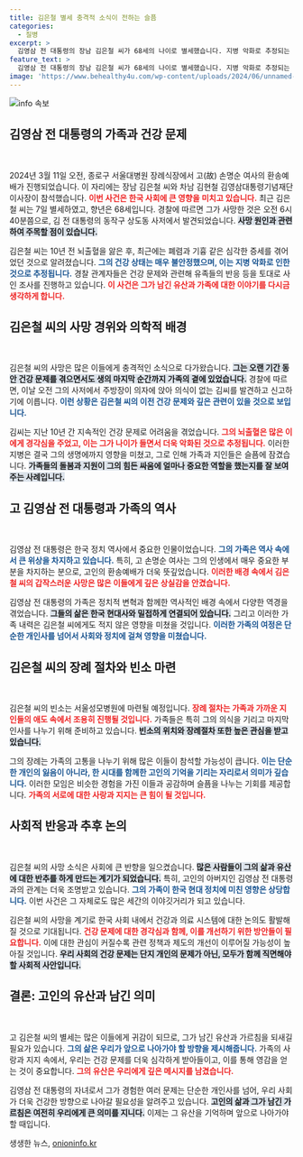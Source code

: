 ```yaml
---
title: 김은철 별세 충격적 소식이 전하는 슬픔
categories:
  - 질병
excerpt: >
  김영삼 전 대통령의 장남 김은철 씨가 68세의 나이로 별세했습니다. 지병 악화로 추정되는 그의 갑작스러운 죽음은 가족과 친구들에게 큰 충격을 안겨주고 있습니다. 진실은 무엇일까요?
feature_text: >
  김영삼 전 대통령의 장남 김은철 씨가 68세의 나이로 별세했습니다. 지병 악화로 추정되는 그의 갑작스러운 죽음은 가족과 친구들에게 큰 충격을 안겨주고 있습니다. 진실은 무엇일까요?
image: 'https://www.behealthy4u.com/wp-content/uploads/2024/06/unnamed-file.png'
---
```


<p><img src="https://www.behealthy4u.com/wp-content/uploads/2024/06/unnamed-file.png" alt="info 속보" /></p>

<h2 data-ke-size="size26">김영삼 전 대통령의 가족과 건강 문제</h2>

<p data-ke-size="size16">&nbsp;</p>  

<p>2024년 3월 11일 오전, 종로구 서울대병원 장례식장에서 고(故) 손명순 여사의 환송예배가 진행되었습니다. 이 자리에는 장남 김은철 씨와 차남 김현철 김영삼대통령기념재단 이사장이 참석했습니다. <b><span style="color: #ee2323;">이번 사건은 한국 사회에 큰 영향을 미치고 있습니다.</span></b> 최근 김은철 씨는 7일 별세하였고, 향년은 68세입니다. 경찰에 따르면 그가 사망한 것은 오전 6시 40분쯤으로, 김 전 대통령의 동작구 상도동 사저에서 발견되었습니다. <b><span style="background-color: #21538527;">사망 원인과 관련하여 주목할 점이 있습니다.</span></b></p>

<p>김은철 씨는 10년 전 뇌출혈을 앓은 후, 최근에는 폐렴과 기흉 같은 심각한 증세를 겪어었던 것으로 알려졌습니다. <b><span style="color: #1a5490;">그의 건강 상태는 매우 불안정했으며, 이는 지병 악화로 인한 것으로 추정됩니다.</span></b> 경찰 관계자들은 건강 문제와 관련해 유족들의 반응 등을 토대로 사인 조사를 진행하고 있습니다. <b><span style="color: #ee2323;">이 사건은 그가 남긴 유산과 가족에 대한 이야기를 다시금 생각하게 합니다.</span></b></p>

<h2 data-ke-size="size26">김은철 씨의 사망 경위와 의학적 배경</h2>

<p data-ke-size="size16">&nbsp;</p>  

<p>김은철 씨의 사망은 많은 이들에게 충격적인 소식으로 다가왔습니다. <b><span style="background-color: #21538527;">그는 오랜 기간 동안 건강 문제를 겪으면서도 생의 마지막 순간까지 가족의 곁에 있었습니다.</span></b> 경찰에 따르면, 이날 오전 그의 사저에서 주방장이 의자에 앉아 의식이 없는 김씨를 발견하고 신고하기에 이릅니다. <b><span style="color: #1a5490;">이런 상황은 김은철 씨의 이전 건강 문제와 깊은 관련이 있을 것으로 보입니다.</span></b></p>

<p>김씨는 지난 10년 간 지속적인 건강 문제로 어려움을 겪었습니다. <b><span style="color: #ee2323;">그의 뇌출혈은 많은 이에게 경각심을 주었고, 이는 그가 나이가 들면서 더욱 악화된 것으로 추정됩니다.</span></b> 이러한 지병은 결국 그의 생명에까지 영향을 미쳤고, 그로 인해 가족과 지인들은 슬픔에 잠겼습니다. <b><span style="background-color: #21538527;">가족들의 돌봄과 지원이 그의 힘든 싸움에 얼마나 중요한 역할을 했는지를 잘 보여주는 사례입니다.</span></b></p>

<h2 data-ke-size="size26">고 김영삼 전 대통령과 가족의 역사</h2>

<p data-ke-size="size16">&nbsp;</p>  

<p>김영삼 전 대통령은 한국 정치 역사에서 중요한 인물이었습니다. <b><span style="color: #1a5490;">그의 가족은 역사 속에서 큰 위상을 차지하고 있습니다.</span></b> 특히, 고 손명순 여사는 그의 인생에서 매우 중요한 부분을 차지하는 분으로, 고인의 환송예배가 더욱 뜻깊었습니다. <b><span style="color: #ee2323;">이러한 배경 속에서 김은철 씨의 갑작스러운 사망은 많은 이들에게 깊은 상실감을 안겼습니다.</span></b></p>

<p>김영삼 전 대통령의 가족은 정치적 변혁과 함께한 역사적인 배경 속에서 다양한 역경을 겪었습니다. <b><span style="background-color: #21538527;">그들의 삶은 한국 현대사와 밀접하게 연결되어 있습니다.</span></b> 그리고 이러한 가족 내력은 김은철 씨에게도 적지 않은 영향을 미쳤을 것입니다. <b><span style="color: #1a5490;">이러한 가족의 여정은 단순한 개인사를 넘어서 사회와 정치에 걸쳐 영향을 미쳤습니다.</span></b></p>

<h2 data-ke-size="size26">김은철 씨의 장례 절차와 빈소 마련</h2>

<p data-ke-size="size16">&nbsp;</p>  

<p>김은철 씨의 빈소는 서울성모병원에 마련될 예정입니다. <b><span style="color: #ee2323;">장례 절차는 가족과 가까운 지인들의 애도 속에서 조용히 진행될 것입니다.</span></b> 가족들은 특히 그의 의식을 기리고 마지막 인사를 나누기 위해 준비하고 있습니다. <b><span style="background-color: #21538527;">빈소의 위치와 장례절차 또한 높은 관심을 받고 있습니다.</span></b></p>

<p>그의 장례는 가족의 고통을 나누기 위해 많은 이들이 참석할 가능성이 큽니다. <b><span style="color: #1a5490;">이는 단순한 개인의 잃음이 아니라, 한 시대를 함께한 고인의 기억을 기리는 자리로서 의미가 깊습니다.</span></b> 이러한 모임은 비슷한 경험을 가진 이들과 공감하며 슬픔을 나누는 기회를 제공합니다. <b><span style="color: #ee2323;">가족의 서로에 대한 사랑과 지지는 큰 힘이 될 것입니다.</span></b></p>

<h2 data-ke-size="size26">사회적 반응과 추후 논의</h2>

<p data-ke-size="size16">&nbsp;</p>  

<p>김은철 씨의 사망 소식은 사회에 큰 반향을 일으켰습니다. <b><span style="background-color: #21538527;">많은 사람들이 그의 삶과 유산에 대한 반추를 하게 만드는 계기가 되었습니다.</span></b> 특히, 고인의 아버지인 김영삼 전 대통령과의 관계는 더욱 조명받고 있습니다. <b><span style="color: #1a5490;">그의 가족이 한국 현대 정치에 미친 영향은 상당합니다.</span></b> 이번 사건은 그 자체로도 많은 세간의 이야깃거리가 되고 있습니다.</p>

<p>김은철 씨의 사망을 계기로 한국 사회 내에서 건강과 의료 시스템에 대한 논의도 활발해질 것으로 기대됩니다. <b><span style="color: #ee2323;">건강 문제에 대한 경각심과 함께, 이를 개선하기 위한 방안들이 필요합니다.</span></b> 이에 대한 관심이 커질수록 관련 정책과 제도의 개선이 이루어질 가능성이 높아질 것입니다. <b><span style="background-color: #21538527;">우리 사회의 건강 문제는 단지 개인의 문제가 아닌, 모두가 함께 직면해야 할 사회적 사안입니다.</span></b></p>

<h2 data-ke-size="size26">결론: 고인의 유산과 남긴 의미</h2>

<p data-ke-size="size16">&nbsp;</p>  

<p>고 김은철 씨의 별세는 많은 이들에게 귀감이 되므로, 그가 남긴 유산과 가르침을 되새길 필요가 있습니다. <b><span style="color: #1a5490;">그의 삶은 우리가 앞으로 나아가야 할 방향을 제시해줍니다.</span></b> 가족의 사랑과 지지 속에서, 우리는 건강 문제를 더욱 심각하게 받아들이고, 이를 통해 영감을 얻는 것이 중요합니다. <b><span style="color: #ee2323;">그의 유산은 우리에게 깊은 메시지를 남겼습니다.</span></b></p>

<p>김영삼 전 대통령의 자녀로서 그가 경험한 여러 문제는 단순한 개인사를 넘어, 우리 사회가 더욱 건강한 방향으로 나아갈 필요성을 알려주고 있습니다. <b><span style="background-color: #21538527;">고인의 삶과 그가 남긴 가르침은 여전히 우리에게 큰 의미를 지니다.</span></b> 이제는 그 유산을 기억하며 앞으로 나아가야 할 때입니다.</p>
생생한 뉴스, <a href="https://onioninfo.kr" rel="dofollow">onioninfo.kr</a>


